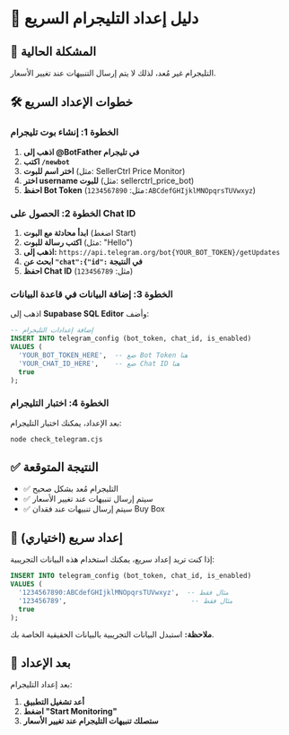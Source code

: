 # 📱 دليل إعداد التليجرام السريع

## 🚨 المشكلة الحالية
التليجرام غير مُعد، لذلك لا يتم إرسال التنبيهات عند تغيير الأسعار.

## 🛠️ خطوات الإعداد السريع

### الخطوة 1: إنشاء بوت تليجرام
1. **اذهب إلى @BotFather في تليجرام**
2. **اكتب `/newbot`**
3. **اختر اسم للبوت** (مثل: SellerCtrl Price Monitor)
4. **اختر username للبوت** (مثل: sellerctrl_price_bot)
5. **احفظ Bot Token** (مثل: `1234567890:ABCdefGHIjklMNOpqrsTUVwxyz`)

### الخطوة 2: الحصول على Chat ID
1. **ابدأ محادثة مع البوت** (اضغط Start)
2. **اكتب رسالة للبوت** (مثل: "Hello")
3. **اذهب إلى:** `https://api.telegram.org/bot{YOUR_BOT_TOKEN}/getUpdates`
4. **ابحث عن `"chat":{"id":` في النتيجة**
5. **احفظ Chat ID** (مثل: `123456789`)

### الخطوة 3: إضافة البيانات في قاعدة البيانات

اذهب إلى **Supabase SQL Editor** وأضف:

```sql
-- إضافة إعدادات التليجرام
INSERT INTO telegram_config (bot_token, chat_id, is_enabled) 
VALUES (
  'YOUR_BOT_TOKEN_HERE',  -- ضع Bot Token هنا
  'YOUR_CHAT_ID_HERE',    -- ضع Chat ID هنا
  true
);
```

### الخطوة 4: اختبار التليجرام
بعد الإعداد، يمكنك اختبار التليجرام:

```bash
node check_telegram.cjs
```

## ✅ النتيجة المتوقعة
- ✅ التليجرام مُعد بشكل صحيح
- ✅ سيتم إرسال تنبيهات عند تغيير الأسعار
- ✅ سيتم إرسال تنبيهات عند فقدان Buy Box

## 🔧 إعداد سريع (اختياري)
إذا كنت تريد إعداد سريع، يمكنك استخدام هذه البيانات التجريبية:

```sql
INSERT INTO telegram_config (bot_token, chat_id, is_enabled) 
VALUES (
  '1234567890:ABCdefGHIjklMNOpqrsTUVwxyz',  -- مثال فقط
  '123456789',                               -- مثال فقط
  true
);
```

**ملاحظة:** استبدل البيانات التجريبية بالبيانات الحقيقية الخاصة بك.

## 🎯 بعد الإعداد
بعد إعداد التليجرام:
1. **أعد تشغيل التطبيق**
2. **اضغط "Start Monitoring"**
3. **ستصلك تنبيهات التليجرام عند تغيير الأسعار** 